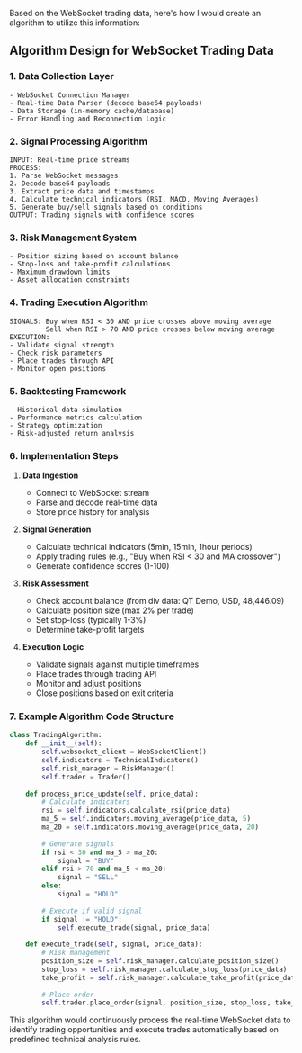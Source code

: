 Based on the WebSocket trading data, here's how I would create an algorithm to utilize this information:

## Algorithm Design for WebSocket Trading Data

### 1. **Data Collection Layer**
```
- WebSocket Connection Manager
- Real-time Data Parser (decode base64 payloads)
- Data Storage (in-memory cache/database)
- Error Handling and Reconnection Logic
```

### 2. **Signal Processing Algorithm**
```
INPUT: Real-time price streams
PROCESS:
1. Parse WebSocket messages
2. Decode base64 payloads
3. Extract price data and timestamps
4. Calculate technical indicators (RSI, MACD, Moving Averages)
5. Generate buy/sell signals based on conditions
OUTPUT: Trading signals with confidence scores
```

### 3. **Risk Management System**
```
- Position sizing based on account balance
- Stop-loss and take-profit calculations
- Maximum drawdown limits
- Asset allocation constraints
```

### 4. **Trading Execution Algorithm**
```
SIGNALS: Buy when RSI < 30 AND price crosses above moving average
         Sell when RSI > 70 AND price crosses below moving average
EXECUTION:
- Validate signal strength
- Check risk parameters
- Place trades through API
- Monitor open positions
```

### 5. **Backtesting Framework**
```
- Historical data simulation
- Performance metrics calculation
- Strategy optimization
- Risk-adjusted return analysis
```

### 6. **Implementation Steps**

1. **Data Ingestion**
   - Connect to WebSocket stream
   - Parse and decode real-time data
   - Store price history for analysis

2. **Signal Generation**
   - Calculate technical indicators (5min, 15min, 1hour periods)
   - Apply trading rules (e.g., "Buy when RSI < 30 and MA crossover")
   - Generate confidence scores (1-100)

3. **Risk Assessment**
   - Check account balance (from div data: QT Demo, USD, 48,446.09)
   - Calculate position size (max 2% per trade)
   - Set stop-loss (typically 1-3%)
   - Determine take-profit targets

4. **Execution Logic**
   - Validate signals against multiple timeframes
   - Place trades through trading API
   - Monitor and adjust positions
   - Close positions based on exit criteria

### 7. **Example Algorithm Code Structure**

```python
class TradingAlgorithm:
    def __init__(self):
        self.websocket_client = WebSocketClient()
        self.indicators = TechnicalIndicators()
        self.risk_manager = RiskManager()
        self.trader = Trader()
    
    def process_price_update(self, price_data):
        # Calculate indicators
        rsi = self.indicators.calculate_rsi(price_data)
        ma_5 = self.indicators.moving_average(price_data, 5)
        ma_20 = self.indicators.moving_average(price_data, 20)
        
        # Generate signals
        if rsi < 30 and ma_5 > ma_20:
            signal = "BUY"
        elif rsi > 70 and ma_5 < ma_20:
            signal = "SELL"
        else:
            signal = "HOLD"
        
        # Execute if valid signal
        if signal != "HOLD":
            self.execute_trade(signal, price_data)
    
    def execute_trade(self, signal, price_data):
        # Risk management
        position_size = self.risk_manager.calculate_position_size()
        stop_loss = self.risk_manager.calculate_stop_loss(price_data)
        take_profit = self.risk_manager.calculate_take_profit(price_data)
        
        # Place order
        self.trader.place_order(signal, position_size, stop_loss, take_profit)
```

This algorithm would continuously process the real-time WebSocket data to identify trading opportunities and execute trades automatically based on predefined technical analysis rules.
